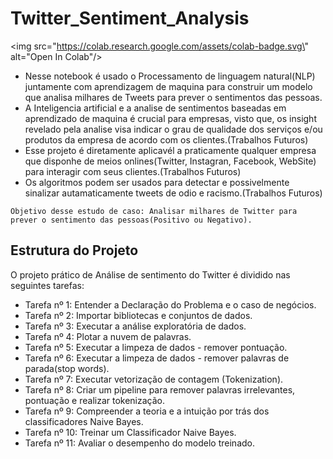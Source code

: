 # Twitter_Sentiment_Analysis
<img src=\"https://colab.research.google.com/assets/colab-badge.svg\" alt=\"Open In Colab\"/>
- Nesse notebook é usado o Processamento de linguagem natural(NLP) juntamente com aprendizagem de maquina para construir um modelo que analisa milhares de Tweets para prever o sentimentos das pessoas.
- A Inteligencia artificial e a analise de sentimentos baseadas em aprendizado de maquina é crucial para empresas, visto que, os insight revelado pela analise visa indicar o grau de qualidade dos serviços e/ou produtos da empresa de acordo com os clientes.(Trabalhos Futuros)
- Esse projeto é diretamente aplicavél a praticamente qualquer empresa que disponhe de meios onlines(Twitter, Instagran, Facebook, WebSite) para interagir com seus clientes.(Trabalhos Futuros)
- Os algoritmos podem ser usados para detectar e possivelmente sinalizar autamaticamente tweets de odio e racismo.(Trabalhos Futuros)

`Objetivo desse estudo de caso: Analisar milhares de Twitter para prever o sentimento das pessoas(Positivo ou Negativo).`

## Estrutura do Projeto
O projeto prático de Análise de sentimento do Twitter é dividido nas seguintes tarefas:

- Tarefa nº 1: Entender a Declaração do Problema e o caso de negócios.
- Tarefa nº 2: Importar bibliotecas e conjuntos de dados.
- Tarefa nº 3: Executar a análise exploratória de dados.
- Tarefa nº 4: Plotar a nuvem de palavras.
- Tarefa nº 5: Executar a limpeza de dados - remover pontuação.
- Tarefa nº 6: Executar a limpeza de dados - remover palavras de parada(stop words).
- Tarefa nº 7: Executar vetorização de contagem (Tokenization).
- Tarefa nº 8: Criar um pipeline para remover palavras irrelevantes, pontuação e realizar tokenização.
- Tarefa nº 9: Compreender a teoria e a intuição por trás dos classificadores Naive Bayes.
- Tarefa nº 10: Treinar um Classificador Naive Bayes.
- Tarefa nº 11: Avaliar o desempenho do modelo treinado.
